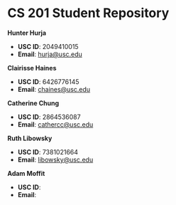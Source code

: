 # CS 201 Student Repository

**Hunter Hurja**
  - **USC ID**: 2049410015
  - **Email**: hurja@usc.edu


**Clairisse Haines**
  - **USC ID**: 6426776145
  - **Email**: chaines@usc.edu


**Catherine Chung**
  - **USC ID**: 2864536087
  - **Email**: cathercc@usc.edu


**Ruth Libowsky**
  - **USC ID**: 7381021664
  - **Email**: libowsky@usc.edu

**Adam Moffit**
  - **USC ID**:
  - **Email**: 
